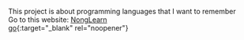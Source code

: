 This project is about programming languages that I want to remember
<br>
Go to this website: <a href="https://nonglearn.vercel.app/" target="_blank">NongLearn</a>
<br>
[go](http://stackoverflow.com){:target="_blank" rel="noopener"}
